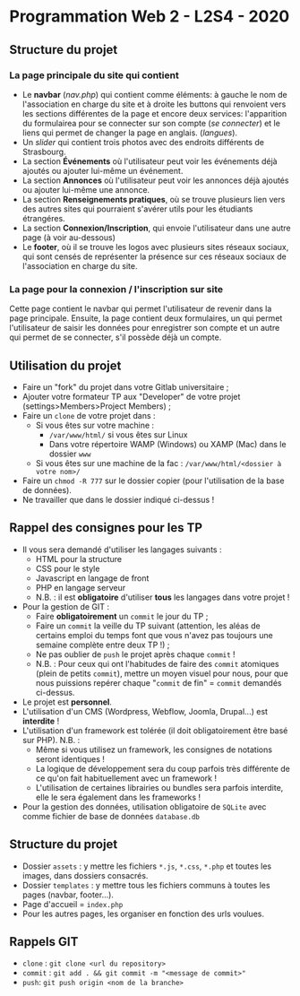 # Programmation Web 2 - L2S4 - 2020

## Structure du projet
### La page principale du site qui contient
* Le **navbar** (*nav.php*) qui contient comme éléments: à gauche le nom de l'association en charge du site et à droite les buttons qui renvoient vers les sections différentes de la page et encore deux services: l'apparition du formulairea pour se connecter sur son compte (*se connecter*) et le liens qui permet de changer la page en anglais. (*langues*).
* Un *slider* qui contient trois photos avec des endroits différents de Strasbourg.
* La section **Événements** où l'utilisateur peut voir les événements déjà ajoutés ou ajouter lui-même un événement.
* La section **Annonces** où l'utilisateur peut voir les annonces déjà ajoutés ou ajouter lui-même une annonce. 
* La section **Renseignements pratiques**, où se trouve plusieurs lien vers des autres sites qui pourraient s'avérer utils pour les étudiants étrangéres.
* La section **Connexion/Inscription**, qui envoie l'utilisateur dans une autre page (à voir au-dessous)
* Le **footer**, où il se trouve les logos avec plusieurs sites réseaux sociaux, qui sont censés de représenter la présence sur ces réseaux sociaux de l'association en charge du site.

### La page pour la connexion / l'inscription sur site
Cette page contient le navbar qui permet l'utilisateur de revenir dans la page principale. Ensuite, la page contient deux formulaires, un qui permet l'utilisateur de saisir les données pour enregistrer son compte et un autre qui permet de se connecter, s'il possède déjà un compte. 

## Utilisation du projet

* Faire un "fork" du projet dans votre Gitlab universitaire ;
* Ajouter votre formateur TP aux "Developer" de votre projet (settings>Members>Project Members) ;
* Faire un `clone` de votre projet dans :
    * Si vous êtes sur votre machine :
        * `/var/www/html/` si vous êtes sur Linux
        * Dans votre répertoire WAMP (Windows) ou XAMP (Mac) dans le dossier `www`
    * Si vous êtes sur une machine de la fac : `/var/www/html/<dossier à votre nom>/`
* Faire un `chmod -R 777` sur le dossier copier (pour l'utilisation de la base de données).
* Ne travailler que dans le dossier indiqué ci-dessus !

## Rappel des consignes pour les TP

* Il vous sera demandé d'utiliser les langages suivants :
    * HTML pour la structure
    * CSS pour le style
    * Javascript en langage de front
    * PHP en langage serveur
    * N.B. : il est **obligatoire** d'utiliser **tous** les langages dans votre projet !
* Pour la gestion de GIT :
    * Faire **obligatoirement** un `commit` le jour du TP ;
    * Faire un `commit` la veille du TP suivant (attention, les aléas de certains emploi du temps font que vous n'avez pas toujours une semaine complète entre deux TP !) ;
    * Ne pas oublier de `push` le projet après chaque `commit` !
    * N.B. : Pour ceux qui ont l'habitudes de faire des `commit` atomiques (plein de petits `commit`), mettre un moyen visuel pour nous, pour que nous puissions repérer chaque "`commit` de fin" = `commit` demandés ci-dessus. 
* Le projet est **personnel**.
* L'utilisation d'un CMS (Wordpress, Webflow, Joomla, Drupal...) est **interdite** !
* L'utilisation d'un framework est tolérée (il doit obligatoirement être basé sur PHP). N.B. :
    * Même si vous utilisez un framework, les consignes de notations seront identiques !
    * La logique de développement sera du coup parfois très différente de ce qu'on fait habituellement avec un framework !
    * L'utilisation de certaines librairies ou bundles sera parfois interdite, elle le sera également dans les frameworks !
* Pour la gestion des données, utilisation obligatoire de `SQLite` avec comme fichier de base de données `database.db` 

## Structure du projet

* Dossier `assets` : y mettre les fichiers `*.js`, `*.css`, `*.php` et toutes les images, dans dossiers consacrés.
* Dossier `templates` : y mettre tous les fichiers communs à toutes les pages (navbar, footer...).
* Page d'accueil = `index.php`
* Pour les autres pages, les organiser en fonction des urls voulues.

## Rappels GIT

* `clone` : `git clone <url du repository>`
* `commit` : `git add . && git commit -m "<message de commit>"`
* `push`: `git push origin <nom de la branche>`
